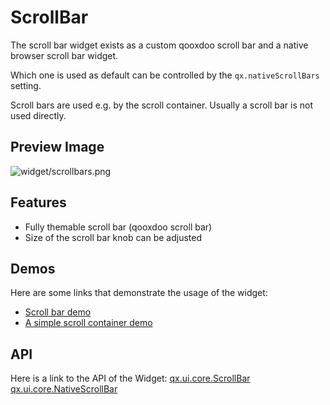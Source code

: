 ScrollBar
=========

The scroll bar widget exists as a custom qooxdoo scroll bar and a native browser scroll bar widget.

Which one is used as default can be controlled by the `qx.nativeScrollBars` setting.

Scroll bars are used e.g. by the scroll container. Usually a scroll bar is not used directly.

Preview Image
-------------

![widget/scrollbars.png](/pages/widget/scrollbars.png)

Features
--------

-   Fully themable scroll bar (qooxdoo scroll bar)
-   Size of the scroll bar knob can be adjusted

Demos
-----

Here are some links that demonstrate the usage of the widget:

-   [Scroll bar demo](http://demo.qooxdoo.org/%{version}/demobrowser/index.html#widget~ScrollBar.html)
-   [A simple scroll container demo](http://demo.qooxdoo.org/%{version}/demobrowser/#ui~ScrollContainer_Simple.html)

API
---

Here is a link to the API of the Widget:
[qx.ui.core.ScrollBar](http://demo.qooxdoo.org/%{version}/apiviewer/index.html#qx.ui.core.scroll.ScrollBar)
[qx.ui.core.NativeScrollBar](http://demo.qooxdoo.org/%{version}/apiviewer/index.html#qx.ui.core.scroll.NativeScrollBar)
